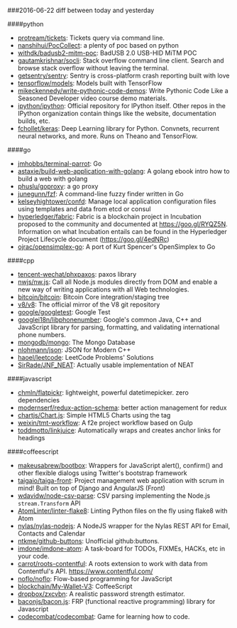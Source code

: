 ###2016-06-22
diff between today and yesterday

####python
* [protream/tickets](https://github.com/protream/tickets): Tickets query via command line.
* [nanshihui/PocCollect](https://github.com/nanshihui/PocCollect): a plenty of poc based on python
* [withdk/badusb2-mitm-poc](https://github.com/withdk/badusb2-mitm-poc): BadUSB 2.0 USB-HID MiTM POC
* [gautamkrishnar/socli](https://github.com/gautamkrishnar/socli): Stack overflow command line client. Search and browse stack overflow without leaving the terminal.
* [getsentry/sentry](https://github.com/getsentry/sentry): Sentry is cross-platform crash reporting built with love
* [tensorflow/models](https://github.com/tensorflow/models): Models built with TensorFlow
* [mikeckennedy/write-pythonic-code-demos](https://github.com/mikeckennedy/write-pythonic-code-demos): Write Pythonic Code Like a Seasoned Developer video course demo materials.
* [ipython/ipython](https://github.com/ipython/ipython): Official repository for IPython itself. Other repos in the IPython organization contain things like the website, documentation builds, etc.
* [fchollet/keras](https://github.com/fchollet/keras): Deep Learning library for Python. Convnets, recurrent neural networks, and more. Runs on Theano and TensorFlow.

####go
* [jmhobbs/terminal-parrot](https://github.com/jmhobbs/terminal-parrot): Go
* [astaxie/build-web-application-with-golang](https://github.com/astaxie/build-web-application-with-golang): A golang ebook intro how to build a web with golang
* [phuslu/goproxy](https://github.com/phuslu/goproxy): a go proxy
* [junegunn/fzf](https://github.com/junegunn/fzf):  A command-line fuzzy finder written in Go
* [kelseyhightower/confd](https://github.com/kelseyhightower/confd): Manage local application configuration files using templates and data from etcd or consul
* [hyperledger/fabric](https://github.com/hyperledger/fabric): Fabric is a blockchain project in Incubation proposed to the community and documented at https://goo.gl/RYQZ5N. Information on what Incubation entails can be found in the Hyperledger Project Lifecycle document (https://goo.gl/4edNRc)
* [ojrac/opensimplex-go](https://github.com/ojrac/opensimplex-go): A port of Kurt Spencer's OpenSimplex to Go

####cpp
* [tencent-wechat/phxpaxos](https://github.com/tencent-wechat/phxpaxos): paxos library
* [nwjs/nw.js](https://github.com/nwjs/nw.js): Call all Node.js modules directly from DOM and enable a new way of writing applications with all Web technologies.
* [bitcoin/bitcoin](https://github.com/bitcoin/bitcoin): Bitcoin Core integration/staging tree
* [v8/v8](https://github.com/v8/v8): The official mirror of the V8 git repository
* [google/googletest](https://github.com/google/googletest): Google Test
* [googlei18n/libphonenumber](https://github.com/googlei18n/libphonenumber): Google's common Java, C++ and JavaScript library for parsing, formatting, and validating international phone numbers.
* [mongodb/mongo](https://github.com/mongodb/mongo): The Mongo Database
* [nlohmann/json](https://github.com/nlohmann/json): JSON for Modern C++
* [haoel/leetcode](https://github.com/haoel/leetcode): LeetCode Problems' Solutions
* [SirRade/JNF_NEAT](https://github.com/SirRade/JNF_NEAT): Actually usable implementation of NEAT

####javascript
* [chmln/flatpickr](https://github.com/chmln/flatpickr): lightweight, powerful datetimepicker. zero dependencies
* [modernserf/redux-action-schema](https://github.com/modernserf/redux-action-schema): better action management for redux
* [chartjs/Chart.js](https://github.com/chartjs/Chart.js): Simple HTML5 Charts using the <canvas> tag
* [weixin/tmt-workflow](https://github.com/weixin/tmt-workflow): A f2e project workflow based on Gulp
* [toddmotto/linkjuice](https://github.com/toddmotto/linkjuice): Automatically wraps and creates anchor links for <h1-h6> headings

####coffeescript
* [makeusabrew/bootbox](https://github.com/makeusabrew/bootbox): Wrappers for JavaScript alert(), confirm() and other flexible dialogs using Twitter's bootstrap framework
* [taigaio/taiga-front](https://github.com/taigaio/taiga-front): Project management web application with scrum in mind! Built on top of Django and AngularJS (Front)
* [wdavidw/node-csv-parse](https://github.com/wdavidw/node-csv-parse): CSV parsing implementing the Node.js `stream.Transform` API
* [AtomLinter/linter-flake8](https://github.com/AtomLinter/linter-flake8): Linting Python files on the fly using flake8 with Atom
* [nylas/nylas-nodejs](https://github.com/nylas/nylas-nodejs): A NodeJS wrapper for the Nylas REST API for Email, Contacts and Calendar
* [ntkme/github-buttons](https://github.com/ntkme/github-buttons): Unofficial github:buttons.
* [imdone/imdone-atom](https://github.com/imdone/imdone-atom): A task-board for TODOs, FIXMEs, HACKs, etc in your code.
* [carrot/roots-contentful](https://github.com/carrot/roots-contentful): A roots extension to work with data from Contentful's API. https://www.contentful.com/
* [noflo/noflo](https://github.com/noflo/noflo): Flow-based programming for JavaScript
* [blockchain/My-Wallet-V3](https://github.com/blockchain/My-Wallet-V3): CoffeeScript
* [dropbox/zxcvbn](https://github.com/dropbox/zxcvbn): A realistic password strength estimator.
* [baconjs/bacon.js](https://github.com/baconjs/bacon.js): FRP (functional reactive programming) library for Javascript
* [codecombat/codecombat](https://github.com/codecombat/codecombat): Game for learning how to code.
